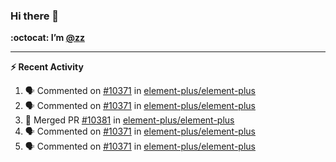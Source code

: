 ### Hi there 👋

**:octocat: I’m [@zz](https://github.com/holazz)**

---

**:zap: Recent Activity**

<!--START_SECTION:activity-->
1. 🗣 Commented on [#10371](https://github.com/element-plus/element-plus/issues/10371) in [element-plus/element-plus](https://github.com/element-plus/element-plus)
2. 🗣 Commented on [#10371](https://github.com/element-plus/element-plus/issues/10371) in [element-plus/element-plus](https://github.com/element-plus/element-plus)
3. 🎉 Merged PR [#10381](https://github.com/element-plus/element-plus/pull/10381) in [element-plus/element-plus](https://github.com/element-plus/element-plus)
4. 🗣 Commented on [#10371](https://github.com/element-plus/element-plus/issues/10371) in [element-plus/element-plus](https://github.com/element-plus/element-plus)
5. 🗣 Commented on [#10371](https://github.com/element-plus/element-plus/issues/10371) in [element-plus/element-plus](https://github.com/element-plus/element-plus)
<!--END_SECTION:activity-->
